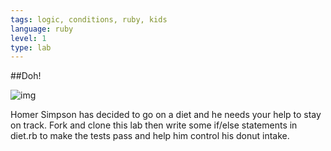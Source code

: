 ```yaml
---
tags: logic, conditions, ruby, kids
language: ruby
level: 1
type: lab
---
```


##Doh!

![img](http://media3.giphy.com/media/TTnc614GboUow/200.gif)

Homer Simpson has decided to go on a diet and he needs your help to stay on track. Fork and clone this lab then write some if/else statements in diet.rb to make the tests pass and help him control his donut intake. 